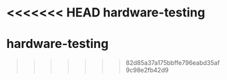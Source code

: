 <<<<<<< HEAD
hardware-testing
=======
# hardware-testing
>>>>>>> 82d85a37a175bbffe796eabd35af9c98e2fb42d9

